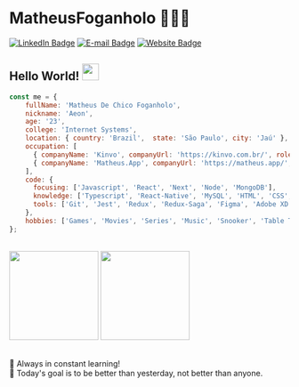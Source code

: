 # MatheusFoganholo 👨🏼‍💻

[![LinkedIn Badge](https://img.shields.io/badge/-LinkedIn-blue?style=flat-square&logo=Linkedin&logoColor=white&link=https://www.linkedin.com/in/MatheusFoganholo)](https://www.linkedin.com/in/MatheusFoganholo)
[![E-mail Badge](https://img.shields.io/badge/-E--mail-c14438?style=flat-square&logo=Gmail&logoColor=white&link=mailto:contato@matheus.app)](mailto:contato@matheus.app)
[![Website Badge](https://img.shields.io/badge/-Website-4285F4?style=flat-square&logo=Google%20Chrome&logoColor=white&link=https://www.matheus.app)](https://www.matheus.app)

## Hello World! <img src="https://raw.githubusercontent.com/MartinHeinz/MartinHeinz/master/wave.gif" width="30px">

```js
const me = {
    fullName: 'Matheus De Chico Foganholo',
    nickname: 'Aeon',
    age: '23',
    college: 'Internet Systems',
    location: { country: 'Brazil',  state: 'São Paulo', city: 'Jaú' },
    occupation: [
      { companyName: 'Kinvo', companyUrl: 'https://kinvo.com.br/', role: 'Front-End Developer' },
      { companyName: 'Matheus.App', companyUrl: 'https://matheus.app/', role: 'Fullstack Developer - Freelancer' }
    ],
    code: {
      focusing: ['Javascript', 'React', 'Next', 'Node', 'MongoDB'],
      knowledge: ['Typescript', 'React-Native', 'MySQL', 'HTML', 'CSS', 'Sass', 'Bootstrap', 'Angular', 'Rails', 'jQuery', 'PHP'],
      tools: ['Git', 'Jest', 'Redux', 'Redux-Saga', 'Figma', 'Adobe XD', 'Docker']
    },
    hobbies: ['Games', 'Movies', 'Series', 'Music', 'Snooker', 'Table Tennis', 'Investments']
};
```

<br/>

<div>
	<img height="160em" src="https://github-readme-stats.vercel.app/api?username=MatheusFoganholo&show_icons=true&theme=radical&hide=issues"/>
	<img height="160em" src="https://github-readme-stats.vercel.app/api/top-langs/?username=MatheusFoganholo&layout=compact&theme=radical"/>
</div>

<br/>

🚀 Always in constant learning!<br/>
🎯 Today's goal is to be better than yesterday, not better than anyone.
